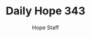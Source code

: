 ---
image: /assets/img/daily-hope-default-artwork.png
title: Daily Hope 343
number: 343
categories:
  - Daily Hope
author: Hope Staff
notes: Daily Hope 343
embed: >-
  <iframe style="border-radius:12px" src="https://open.spotify.com/embed/episode/0covnIpoSSeFQvvw8UIcvz?utm_source=generator" width="100%" height="352" frameBorder="0" allowfullscreen="" allow="autoplay; clipboard-write; encrypted-media; fullscreen; picture-in-picture" loading="lazy"></iframe>
---